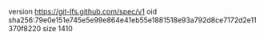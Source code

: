version https://git-lfs.github.com/spec/v1
oid sha256:79e0e151e745e5e99e864e41eb55e1881518e93a792d8ce7172d2e11370f8220
size 1410
